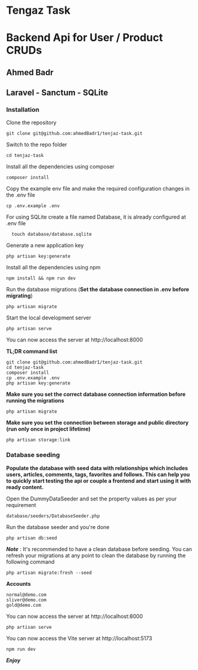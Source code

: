 # Tengaz Task
# Backend Api for User / Product CRUDs

## Ahmed Badr
## Laravel - Sanctum - SQLite

### Installation

Clone the repository

    git clone git@github.com:ahmedBadr1/tenjaz-task.git

Switch to the repo folder

    cd tenjaz-task

Install all the dependencies using composer

    composer install

Copy the example env file and make the required configuration changes in the .env file

    cp .env.example .env

For using SQLite create a file named Database, it is already configured at .env file

      touch database/database.sqlite

Generate a new application key

    php artisan key:generate

Install all the dependencies using npm

    npm install && npm run dev


Run the database migrations (**Set the database connection in .env before migrating**)

    php artisan migrate

Start the local development server

    php artisan serve

You can now access the server at http://localhost:8000

**TL;DR command list**

    git clone git@github.com:ahmedBadr1/tenjaz-task.git
    cd tenjaz-task
    composer install
    cp .env.example .env
    php artisan key:generate

**Make sure you set the correct database connection information before running the migrations**

    php artisan migrate

**Make sure you set the connection between storage and public directory (run only once in project lifetime)**

    php artisan storage:link 

### Database seeding

**Populate the database with seed data with relationships which includes users, articles, comments, tags, favorites and follows. This can help you to quickly start testing the api or couple a frontend and start using it with ready content.**

Open the DummyDataSeeder and set the property values as per your requirement

    database/seeders/DatabaseSeeder.php

Run the database seeder and you're done

    php artisan db:seed

***Note*** : It's recommended to have a clean database before seeding. You can refresh your migrations at any point to clean the database by running the following command

    php artisan migrate:fresh --seed

**Accounts**

    normal@demo.com   
    sliver@demo.com
    gold@demo.com

You can now access the server at http://localhost:8000

    php artisan serve

You can now access the Vite server at http://localhost:5173

    npm run dev

***Enjoy*** 
    
    
